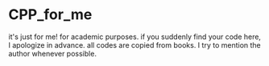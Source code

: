 # CPP_for_me
it's just for me! for academic purposes. if you suddenly find your code here, I apologize in advance.
all codes are copied from books. I try to mention the author whenever possible.
